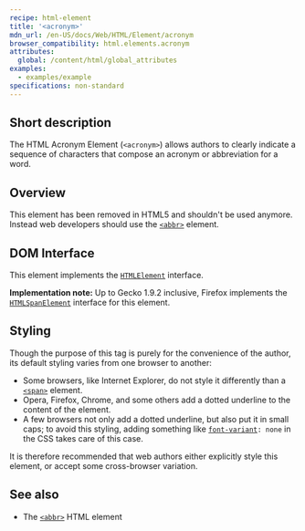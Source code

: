 ```yaml
---
recipe: html-element
title: '<acronym>'
mdn_url: /en-US/docs/Web/HTML/Element/acronym
browser_compatibility: html.elements.acronym
attributes:
  global: /content/html/global_attributes
examples:
  - examples/example
specifications: non-standard
---
```


## Short description

The HTML Acronym Element (`<acronym>`) allows authors to clearly indicate a sequence of characters that compose an acronym or abbreviation for a word.

## Overview

This element has been removed in HTML5 and shouldn't be used anymore. Instead web developers should use the [`<abbr>`](/en-US/docs/Web/HTML/Element/abbr) element.

## DOM Interface

This element implements the [`HTMLElement`](/en-US/docs/Web/API/HTMLElement) interface.

**Implementation note:** Up to Gecko 1.9.2 inclusive, Firefox implements the [`HTMLSpanElement`](/en-US/docs/Web/API/HTMLSpanElement) interface for this element.

## Styling

Though the purpose of this tag is purely for the convenience of the author, its default styling varies from one browser to another:

-   Some browsers, like Internet Explorer, do not style it differently than a [`<span>`](/en-US/docs/Web/HTML/Element/span) element.
-   Opera, Firefox, Chrome, and some others add a dotted underline to the content of the element.
-   A few browsers not only add a dotted underline, but also put it in small caps; to avoid this styling, adding something like [`font-variant`](/en-US/docs/Web/CSS/font-variant)`: none` in the CSS takes care of this case.

It is therefore recommended that web authors either explicitly style this element, or accept some cross-browser variation.

## See also

-   The [`<abbr>`](/en-US/docs/Web/HTML/Element/abbr) HTML element

